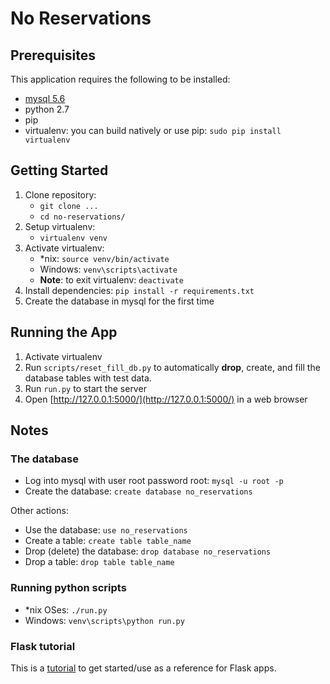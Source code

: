 # No Reservations

## Prerequisites
This application requires the following to be installed:
* [mysql 5.6](http://dev.mysql.com/downloads/mysql/)
* python 2.7
* pip
* virtualenv: you can build natively or use pip: `sudo pip install virtualenv`

## Getting Started
1. Clone repository:
    * `git clone ...`
    * `cd no-reservations/`
1. Setup virtualenv:
    * `virtualenv venv`
1. Activate virtualenv:
    * \*nix: `source venv/bin/activate`
    * Windows: `venv\scripts\activate`
    * **Note**: to exit virtualenv: `deactivate`
1. Install dependencies: `pip install -r requirements.txt`
1. Create the database in mysql for the first time

## Running the App
1. Activate virtualenv
1. Run `scripts/reset_fill_db.py` to automatically **drop**, create, and fill the database tables with test data.
1. Run `run.py` to start the server
1. Open [http://127.0.0.1:5000/](http://127.0.0.1:5000/) in a web browser

## Notes

### The database
* Log into mysql with user root password root: `mysql -u root -p`
* Create the database: `create database no_reservations`

Other actions:
* Use the database: `use no_reservations`
* Create a table: `create table table_name`
* Drop (delete) the database: `drop database no_reservations`
* Drop a table: `drop table table_name`

### Running python scripts
* \*nix OSes: `./run.py`
* Windows: `venv\scripts\python run.py`

### Flask tutorial
This is a [tutorial](http://blog.miguelgrinberg.com/post/the-flask-mega-tutorial-part-i-hello-world) to get started/use as a reference for Flask apps.
